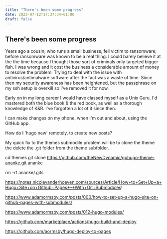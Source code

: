 ```yaml
---
title: "There's been some progress"
date: 2023-07-12T17:37:34+01:00
draft: false
---
```

## There's been some progress

Years ago a cousin, who runs a small business, fell victim to ransomware; before ransomware was known to be a real thing. I could barely believe it at the the time because I thought those sort of criminals only targeted bigger fish. I was wrong and it cost the business a considerable amount of money to resolve the problem. Trying to deal with the issue with antivirus/antimalware software after the fact was a waste of time. Since then my security awareness has been heightened, but the passphrase on my ssh setup is overkill so I've removed it for now.

Early on in my long career I would have classed myself as a Unix Guru. I'd mastered both the blue book & the red book, as well as a thorough knowledge of K&R. I've forgotten a lot of it since then.

I can make changes on my phone, when I'm out and about, using the GitHub app. 

How do I 'hugo new' remotely, to create new posts?

 My quick fix to the themes submodile problem will be to clone the theme the delete the .git folder from the theme subfolder.

 cd themes
 git clone https://github.com/theNewDynamic/gohugo-theme-ananke.git ananke

 rm -rf ananke/.gits

 https://notes.nicolevanderhoeven.com/sources/Article/How+to+Set+Up+a+Hugo+Site+on+Github+Pages+-+With+Git+Submodules!

 https://www.adamormsby.com/posts/000/how-to-set-up-a-hugo-site-on-github-pages-with-submodules/

 https://www.adamormsby.com/posts/012-hugo-modules/

 https://github.com/marketplace/actions/hugo-build-and-deploy

 https://github.com/aormsby/hugo-deploy-to-pages
